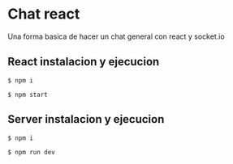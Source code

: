 # Chat react 

Una forma basica de hacer un chat general con react y socket.io

## React instalacion y ejecucion

`$ npm i`

`$ npm start`

## Server instalacion y ejecucion

`$ npm i`

`$ npm run dev`
